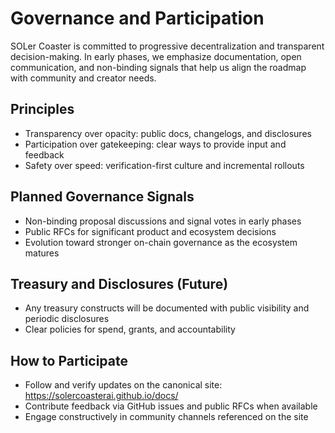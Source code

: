 # Governance and Participation

SOLer Coaster is committed to progressive decentralization and transparent decision-making. In early phases, we emphasize documentation, open communication, and non-binding signals that help us align the roadmap with community and creator needs.

## Principles
- Transparency over opacity: public docs, changelogs, and disclosures
- Participation over gatekeeping: clear ways to provide input and feedback
- Safety over speed: verification-first culture and incremental rollouts

## Planned Governance Signals
- Non-binding proposal discussions and signal votes in early phases
- Public RFCs for significant product and ecosystem decisions
- Evolution toward stronger on-chain governance as the ecosystem matures

## Treasury and Disclosures (Future)
- Any treasury constructs will be documented with public visibility and periodic disclosures
- Clear policies for spend, grants, and accountability

## How to Participate
- Follow and verify updates on the canonical site: https://solercoasterai.github.io/docs/
- Contribute feedback via GitHub issues and public RFCs when available
- Engage constructively in community channels referenced on the site